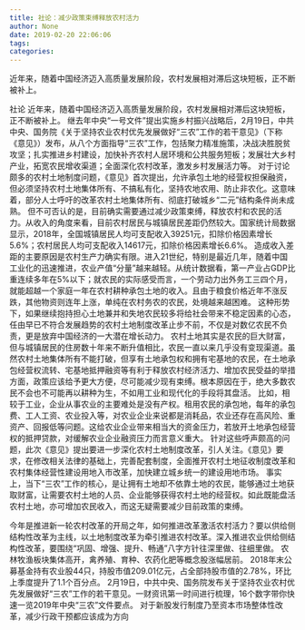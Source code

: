 ```yaml
---
title: 社论：减少政策束缚释放农村活力
author: None
date: 2019-02-20 22:06:06
tags: 
categories: 
---
```

近年来，随着中国经济迈入高质量发展阶段，农村发展相对滞后这块短板，正不断被补上。
<!-- more -->
社论
近年来，随着中国经济迈入高质量发展阶段，农村发展相对滞后这块短板，正不断被补上。
继去年中央“一号文件”提出实施乡村振兴战略后，2月19日，中共中央、国务院《关于坚持农业农村优先发展做好“三农”工作的若干意见》（下称《意见》）发布，从八个方面指导“三农”工作，包括聚力精准施策，决战决胜脱贫攻坚；扎实推进乡村建设，加快补齐农村人居环境和公共服务短板；发展壮大乡村产业，拓宽农民增收渠道；全面深化农村改革，激发乡村发展活力等。
对于讨论颇多的农村土地制度问题，《意见》首次提出，允许承包土地的经营权担保融资，但必须坚持农村土地集体所有、不搞私有化，坚持农地农用、防止非农化。这意味着，部分人士呼吁的改革农村土地集体所有、彻底打破城乡“二元”结构条件尚未成熟。
但不可否认的是，目前确实需要通过减少政策束缚，释放农村和农民的活力。从收入的角度来看，目前农村居民与城镇居民差距仍然较大。国家统计局数据显示，2018年，全国城镇居民人均可支配收入39251元，扣除价格因素增长5.6%；农村居民人均可支配收入14617元，扣除价格因素增长6.6%。
造成收入差距的主要原因是农村生产力确实有限。进入21世纪，特别是最近几年，随着中国工业化的迅速推进，农业产值“分量”越来越轻。从统计数据看，第一产业占GDP比重连续多年在5%以下；就农民的实际感受而言，一个劳动力出外务工三四个月，就能超越一个家庭一年在农村耕种承包土地的收入。且由于粮食价格近年不涨反跌，其他物资则连年上涨，单纯在农村务农的农民，处境越来越困难。
这种形势下，如果继续抱持担心土地兼并和失地农民较多将给社会带来不稳定因素的心态，任由早已不符合发展趋势的农村土地制度改革止步不前，不仅是对数亿农民不负责，更是放弃中国经济的一大潜在增长动力。
农村土地其实是农民的巨大财富，但与城镇居民的住房数十年来不断升值相比，农民一直以来几乎没有变现渠道。虽然农村土地集体所有不能打破，但享有土地承包权和拥有宅基地的农民，在土地承包经营权流转、宅基地抵押融资等有利于释放农村经济活力、增加农民受益的举措方面，政策应该给予更大方便，尽可能减少现有束缚。根本原因在于，绝大多数农民不会也不可能再以耕种为生，不如用工业和现代化的手段将其盘活。
比如，相较于工业，企业从事农业的主要难处是没有产权。租用农民的承包地，每年的承包费、工人工资、农业投入等，对农业企业来说都是消耗品，农业还存在高风险、重资产、回报低等问题。这给农业企业带来相当大的资金压力，若放开土地承包经营权的抵押贷款，对缓解农业企业融资压力而言意义重大。
针对这些呼声颇高的问题，此次《意见》提出要进一步深化农村土地制度改革，引人关注。《意见》要求，在修改相关法律的基础上，完善配套制度，全面推开农村土地征收制度改革和农村集体经营性建设用地入市改革，加快建立城乡统一的建设用地市场。
事实上，当下“三农”工作的核心，是让拥有土地却不依靠土地的农民，能够通过土地获取财富，让需要农村土地的人员、企业能够获得农村土地的经营权。如此既能盘活农村土地，亦可增加农民收入，而这无疑需要减少目前政策的束缚。
 
 
今年是推进新一轮农村改革的开局之年，如何推进改革激活农村活力？要以供给侧结构性改革为主线，以土地制度改革为牵引推进农村改革。深入推进农业供给侧结构性改革，要围绕“巩固、增强、提升、畅通”八字方针往深里做、往细里做。
农林牧渔板块集体高开，禽养殖、育种、农药化肥等概念股涨幅居前。
2018年末公募基金持有农业股44只，持股市值209.01亿元，占全部持股市值的2.78%，环比上季度提升了1.1个百分点。
2月19日，中共中央、国务院发布关于坚持农业农村优先发展做好“三农”工作的若干意见。一财资讯第一时间进行梳理，16个数字带你快速一览2019年中央“三农”文件要点。
对于新股发行制度乃至资本市场整体性改革，减少行政干预都应该成为方向
